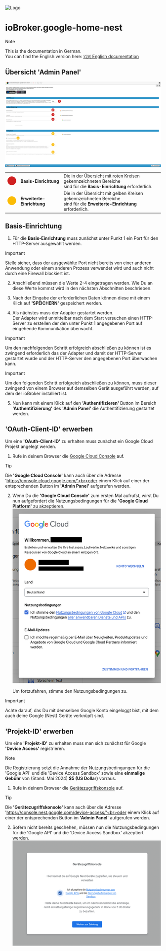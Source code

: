 ![Logo](../../admin/google-home-nest.png)

# ioBroker.google-home-nest

> [!NOTE]
> This is the documentation in German.<br>
> You can find the English version here: [🇬🇧 English documentation](../en/adapter_setup.md)

## Übersicht **'Admin Panel'**

![Übersicht 'Admin Panel'](img/screenshots/adminPanel/v0.2.0/annotated/5868px/screenshot_adminPanel_annotated_v0.2.0_(5868px).png)

|                                                               |                            |                                                                                                                            |
| ------------------------------------------------------------- | -------------------------- | -------------------------------------------------------------------------------------------------------------------------- |
| ![Red annotation dot](../img/annotationDots/redDot.png)       | **Basis-Einrichtung**      | Die in der Übersicht mit roten Kreisen gekennzeichneten Bereiche<br>sind für die **Basis-Einrichtung** erforderlich.       |
| ![Yellow annotation dot](../img/annotationDots/yellowDot.png) | **Erweiterte-Einrichtung** | Die in der Übersicht mit gelben Kreisen gekennzeichneten Bereiche<br>sind für die **Erweiterte-Einrichtung** erforderlich. |

## Basis-Einrichtung

1. Für die **Basis-Einrichtung** muss zunächst unter Punkt 1 ein Port für den HTTP-Server ausgewählt werden.<br>

> [!IMPORTANT]
> Stelle sicher, dass der ausgewählte Port nicht bereits von einer anderen Anwendung oder einem anderen Prozess verwendet wird und auch nicht durch eine Firewall blockiert ist.

2. Anschließend müssen die Werte 2-4 eingetragen werden. Wie Du an diese Werte kommst wird in den nächsten Abschnitten beschrieben.<br>

3. Nach der Eingabe der erforderlichen Daten können diese mit einem Klick auf **'SPEICHERN'** gespeichert werden.<br>

4. Als nächstes muss der Adapter gestartet werden.<br>
   Der Adapter wird unmittelbar nach dem Start versuchen einen HTTP-Server zu erstellen der den unter Punkt 1 angegebenen Port auf eingehende Kommunikation überwacht.<br>

> [!IMPORTANT]
> Um den nachfolgenden Schritt erfolgreich abschließen zu können ist es zwingend erforderlich das der Adapter und damit der HTTP-Server gestartet wurde und der HTTP-Server den angegebenen Port überwachen kann.

> [!IMPORTANT]
> Um den folgenden Schritt erfolgreich abschließen zu können, muss dieser zwingend von einem Browser auf demselben Gerät ausgeführt werden, auf dem der ioBroker installiert ist.

5. Nun kann mit einem Klick auf den **'Authentifizieren'** Button im Bereich **'Authentifizierung'** des **'Admin Panel'** die Authentifizierung gestartet werden.

## **'OAuth-Client-ID'** erwerben

Um eine **'OAuth-Client-ID'** zu erhalten muss zunächst ein Google Cloud Projekt angelegt werden.

1. Rufe in deinem Browser die [Google Cloud Console](https://console.cloud.google.com/) auf.<br>
> [!TIP]
> Die **'Google Cloud Console'** kann auch über die Adresse 'https://console.cloud.google.com/'<br>oder einem Klick auf einer der entsprechenden Button im **'Admin Panel'** aufgerufen werden.

2. Wenn Du die **'Google Cloud Console'** zum ersten Mal aufrufst, wirst Du nun aufgefordert die Nutzungsbedingungen für die **'Google Cloud Platform'** zu akzeptieren.
   ![Nutzungsbedingungen - Google Cloud Console](img/screenshots/googleCloudConsole/screenshot_googleCloudConsole_terms.png)
   
   Um fortzufahren, stimme den Nutzungsbedingungen zu.
> [!IMPORTANT]
> Achte darauf, das Du mit demselben Google Konto eingeloggt bist, mit dem auch deine Google (Nest) Geräte verknüpft sind.

## **'Projekt-ID'** erwerben

Um eine **'Projekt-ID'** zu erhalten muss man sich zunächst für Google **'Device Access'** registrieren.

> [!NOTE]
> Die Registrierung setzt die Annahme der Nutzungsbedingungen für die 'Google API' und die 'Device Access Sandbox' sowie eine **einmalige Gebühr** von (Stand: Mai 2024) **$5 (US Dollar)** vorraus.

1. Rufe in deinem Browser die [Gerätezugriffskonsole](https://console.nest.google.com/device-access/) auf.<br>
> [!TIP]
> Die **'Gerätezugriffskonsole'** kann auch über die Adresse 'https://console.nest.google.com/device-access/'<br>oder einem Klick auf einer der entsprechenden Button im **'Admin Panel'** aufgerufen werden.

2. Sofern nicht bereits geschehen, müssen nun die Nutzungsbedingungen für die 'Google API' und die 'Device Access Sandbox' akzeptiert werden.
   ![Nutzungsbedingungen - Google Device Access Console](img/screenshots/googleDeviceAccessConsole/screenshot_googleDeviceAccessConsole_terms.png)
